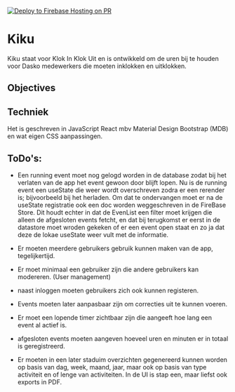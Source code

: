 [![Deploy to Firebase Hosting on PR](https://github.com/Wolk9/kiku/actions/workflows/firebase-hosting-pull-request.yml/badge.svg)](https://github.com/Wolk9/kiku/actions/workflows/firebase-hosting-pull-request.yml)

# Kiku

Kiku staat voor Klok In Klok Uit en is ontwikkeld om de uren bij te houden voor Dasko medewerkers die moeten inklokken en uitklokken.

## Objectives



## Techniek
Het is geschreven in JavaScript React mbv Material Design Bootstrap (MDB) en wat eigen CSS aanpassingen. 

## ToDo's:

- Een running event moet nog gelogd worden in de database zodat bij het verlaten van de app het event gewoon door blijft lopen. Nu is de running event een useState die weer wordt overschreven zodra er een rerender is; bijvoorbeeld bij het herladen.
Om dat te ondervangen moet er na de useState registratie ook een doc worden weggeschreven in de FireBase Store. Dit houdt echter in dat de EvenList een filter moet krijgen die alleen de afgesloten events fetcht, en dat bij terugkomst er eerst in de datastore moet wroden gekeken of er een event open staat en zo ja dat deze de lokae useState weer vult met de informatie. 
- Er moeten meerdere gebruikers gebruik kunnen maken van de app, tegelijkertijd.

- Er moet minimaal een gebruiker zijn die andere gebruikers kan modereren. (User management)

- naast inloggen moeten gebruikers zich ook kunnen registeren.

- Events moeten later aanpasbaar zijn om correcties uit te kunnen voeren.

- Er moet een lopende timer zichtbaar zijn die aangeeft hoe lang een event al actief is.

- afgesloten events moeten aangeven hoeveel uren en minuten er in totaal is geregistreerd.

- Er moeten in een later staduim overzichten gegenereerd kunnen worden op basis van dag, week, maand, jaar, maar ook op basis van type activiteit en of lenge van activiteiten. In de UI is stap een, maar liefst ook exports in PDF.


